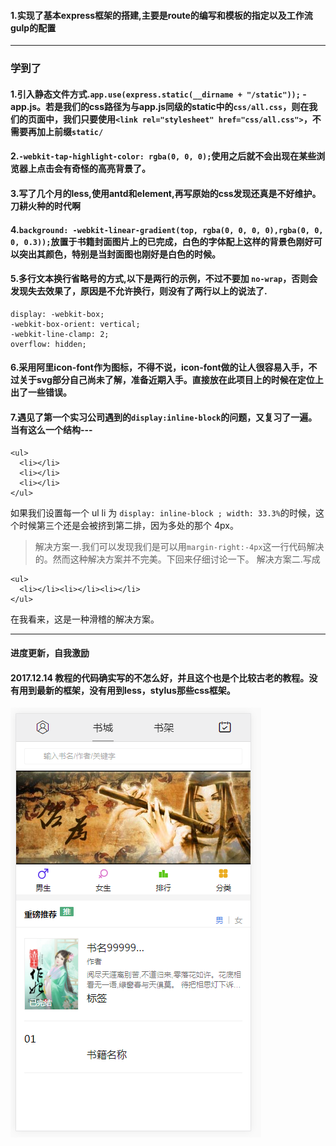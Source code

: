 #### 1.实现了基本express框架的搭建,主要是route的编写和模板的指定以及工作流gulp的配置

*  *  *

### 学到了

#### 1.引入静态文件方式.`app.use(express.static(__dirname + "/static"));`  -  app.js。若是我们的css路径为与app.js同级的static中的`css/all.css`，则在我们的页面中，我们只要使用`<link rel="stylesheet" href="css/all.css">`，不需要再加上前缀`static/`

#### 2.`-webkit-tap-highlight-color: rgba(0, 0, 0);`使用之后就不会出现在某些浏览器上点击会有奇怪的高亮背景了。

#### 3.写了几个月的less,使用antd和element,再写原始的css发现还真是不好维护。刀耕火种的时代啊

#### 4.`background: -webkit-linear-gradient(top, rgba(0, 0, 0, 0),rgba(0, 0, 0, 0.3));`放置于书籍封面图片上的已完成，白色的字体配上这样的背景色刚好可以突出其颜色，特别是当封面图也刚好是白色的时候。

#### 5.多行文本换行省略号的方式,以下是两行的示例，不过不要加 `no-wrap`，否则会发现失去效果了，原因是不允许换行，则没有了两行以上的说法了.

```
display: -webkit-box;
-webkit-box-orient: vertical;
-webkit-line-clamp: 2;
overflow: hidden;
```

#### 6.采用阿里icon-font作为图标，不得不说，icon-font做的让人很容易入手，不过关于svg部分自己尚未了解，准备近期入手。直接放在此项目上的时候在定位上出了一些错误。

#### 7.遇见了第一个实习公司遇到的`display:inline-block`的问题，又复习了一遍。当有这么一个结构--- 
```
<ul>
  <li></li>
  <li></li>
  <li></li>
</ul>
```
如果我们设置每一个 ul li 为  ` display: inline-block ; width: 33.3% `的时候，这个时候第三个还是会被挤到第二排，因为多处的那个 4px。
> 解决方案一.我们可以发现我们是可以用`margin-right:-4px`这一行代码解决的。然而这种解决方案并不完美。下回来仔细讨论一下。
解决方案二.写成
```
<ul>
  <li></li><li></li><li></li>
</ul>
```
在我看来，这是一种滑稽的解决方案。

*  *  *

#### 进度更新，自我激励
#### 2017.12.14 教程的代码确实写的不怎么好，并且这个也是个比较古老的教程。没有用到最新的框架，没有用到less，stylus那些css框架。
![](https://raw.githubusercontent.com/dirstart/image_bed/master/web-reader1.png)

